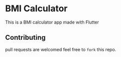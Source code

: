 # BMI Calculator
This is a BMI calculator app made with Flutter

## Contributing
pull requests are welcomed feel free to ```fork``` this repo.

